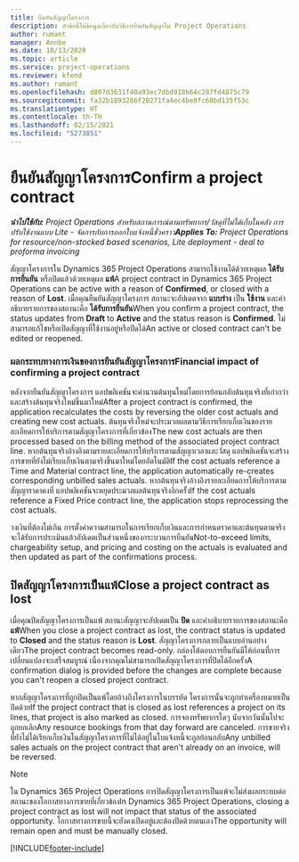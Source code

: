 ```yaml
---
title: ยืนยันสัญญาโครงการ
description: หัวข้อนี้ให้ข้อมูลเกี่ยวกับวิธีการยืนยันสัญญาใน Project Operations
author: rumant
manager: Annbe
ms.date: 10/13/2020
ms.topic: article
ms.service: project-operations
ms.reviewer: kfend
ms.author: rumant
ms.openlocfilehash: d807d3631f40a93ec7dbd918b64c287fd4875c79
ms.sourcegitcommit: fa32b1893286f20271fa4ec4be8fc68bd135f53c
ms.translationtype: HT
ms.contentlocale: th-TH
ms.lasthandoff: 02/15/2021
ms.locfileid: "5273851"
---
```

# <a name="confirm-a-project-contract"></a><span data-ttu-id="5a819-103">ยืนยันสัญญาโครงการ</span><span class="sxs-lookup"><span data-stu-id="5a819-103">Confirm a project contract</span></span>

<span data-ttu-id="5a819-104">_**นำไปใช้กับ:** Project Operations สำหรับสถานการณ์ตามทรัพยากร/วัสดุที่ไม่ได้เก็บในคลัง การปรับใช้งานแบบ Lite - จัดการกับการออกใบแจ้งหนี้ชั่วคราว_</span><span class="sxs-lookup"><span data-stu-id="5a819-104">_**Applies To:** Project Operations for resource/non-stocked based scenarios, Lite deployment - deal to proforma invoicing_</span></span>

<span data-ttu-id="5a819-105">สัญญาโครงการใน Dynamics 365 Project Operations สามารถใช้งานได้ด้วยเหตุผล **ได้รับการยืนยัน** หรือปิดแล้วด้วยเหตุผล **แพ้**</span><span class="sxs-lookup"><span data-stu-id="5a819-105">A project contract in Dynamics 365 Project Operations can be active with a reason of **Confirmed**, or closed with a reason of **Lost**.</span></span> <span data-ttu-id="5a819-106">เมื่อคุณยืนยันสัญญาโครงการ สถานะจะอัปเดตจาก **แบบร่าง** เป็น **ใช้งาน** และคำอธิบายรายการของสถานะคือ **ได้รับการยืนยัน**</span><span class="sxs-lookup"><span data-stu-id="5a819-106">When you confirm a project contract, the status updates from **Draft** to **Active** and the status reason is **Confirmed**.</span></span> <span data-ttu-id="5a819-107">ไม่สามารถแก้ไขหรือเปิดสัญญาที่ใช้งานอยู่หรือปิดได้</span><span class="sxs-lookup"><span data-stu-id="5a819-107">An active or closed contract can't be edited or reopened.</span></span> 

### <a name="financial-impact-of-confirming-a-project-contract"></a><span data-ttu-id="5a819-108">ผลกระทบทางการเงินของการยืนยันสัญญาโครงการ</span><span class="sxs-lookup"><span data-stu-id="5a819-108">Financial impact of confirming a project contract</span></span>

<span data-ttu-id="5a819-109">หลังจากยืนยันสัญญาโครงการ แอปพลิเคชันจะคำนวนต้นทุนใหม่โดยการย้อนกลับต้นทุนจริงที่เก่ากว่าและสร้างต้นทุนจริงใหม่ขึ้นมาใหม่</span><span class="sxs-lookup"><span data-stu-id="5a819-109">After a project contract is confirmed, the application recalculates the costs by reversing the older cost actuals and creating new cost actuals.</span></span> <span data-ttu-id="5a819-110">ต้นทุนจริงใหม่จะประมวลผลตามวิธีการเรียกเก็บเงินของรายละเอียดการให้บริการตามสัญญาโครงการที่เกี่ยวข้อง</span><span class="sxs-lookup"><span data-stu-id="5a819-110">The new cost actuals are then processed based on the billing method of the associated project contract line.</span></span> <span data-ttu-id="5a819-111">หากต้นทุนจริงอ้างอิงตามรายละเอียดการให้บริการตามสัญญาเวลาและวัสดุ แอปพลิเคชันจะสร้างการขายที่ยังไม่เรียกเก็บเงินตามจริงขึ้นมาใหม่โดยอัตโนมัติ</span><span class="sxs-lookup"><span data-stu-id="5a819-111">If the cost actuals reference a Time and Material contract line, the application automatically re-creates corresponding unbilled sales actuals.</span></span> <span data-ttu-id="5a819-112">หากต้นทุนจริงอ้างอิงรายละเอียดการให้บริการตามสัญญาราคาคงที่ แอปพลิเคชันจะหยุดประมวลผลต้นทุนจริงอีกครั้ง</span><span class="sxs-lookup"><span data-stu-id="5a819-112">If the cost actuals reference a Fixed Price contract line, the application stops reprocessing the cost actuals.</span></span>

<span data-ttu-id="5a819-113">วงเงินที่ต้องไม่เกิน การตั้งค่าความสามารถในการเรียกเก็บเงินและการกำหนดราคาและต้นทุนตามจริงจะได้รับการประเมินแล้วอัปเดตเป็นส่วนหนึ่งของกระบวนการยืนยัน</span><span class="sxs-lookup"><span data-stu-id="5a819-113">Not-to-exceed limits, chargeability setup, and pricing and costing on the actuals is evaluated and then updated as part of the confirmations process.</span></span>

## <a name="close-a-project-contract-as-lost"></a><span data-ttu-id="5a819-114">ปิดสัญญาโครงการเป็นแพ้</span><span class="sxs-lookup"><span data-stu-id="5a819-114">Close a project contract as lost</span></span>

<span data-ttu-id="5a819-115">เมื่อคุณปิดสัญญาโครงการเป็นแพ้ สถานะสัญญาจะอัปเดตเป็น **ปิด** และคำอธิบายรายการของสถานะคือ **แพ้**</span><span class="sxs-lookup"><span data-stu-id="5a819-115">When you close a project contract as lost, the contract status is updated to **Closed** and the status reason is **Lost**.</span></span> <span data-ttu-id="5a819-116">สัญญาโครงการกลายเป็นแบบอ่านอย่างเดียว</span><span class="sxs-lookup"><span data-stu-id="5a819-116">The project contract becomes read-only.</span></span> <span data-ttu-id="5a819-117">กล่องโต้ตอบการยืนยันมีให้ก่อนที่การเปลี่ยนแปลงจะเสร็จสมบูรณ์ เนื่องจากคุณไม่สามารถเปิดสัญญาโครงการที่ปิดได้อีกครั้ง</span><span class="sxs-lookup"><span data-stu-id="5a819-117">A confirmation dialog is provided before the changes are complete because you can't reopen a closed project contract.</span></span>

<span data-ttu-id="5a819-118">หากสัญญาโครงการที่ถูกปิดเป็นแพ้โดยอ้างถึงโครงการในบรรทัด โครงการนั้นจะถูกทำเครื่องหมายเป็นปิดด้วย</span><span class="sxs-lookup"><span data-stu-id="5a819-118">If the project contract that is closed as lost references a project on its lines, that project is also marked as closed.</span></span> <span data-ttu-id="5a819-119">การจองทรัพยากรใดๆ นับจากวันนั้นไปจะถูกยกเลิก</span><span class="sxs-lookup"><span data-stu-id="5a819-119">Any resource bookings from that day forward are canceled.</span></span> <span data-ttu-id="5a819-120">การขายจริงที่ยังไม่ได้เรียกเก็บเงินในสัญญาโครงการที่ไม่ได้อยู่ในใบแจ้งหนี้จะถูกย้อนกลับ</span><span class="sxs-lookup"><span data-stu-id="5a819-120">Any unbilled sales actuals on the project contract that aren't already on an invoice, will be reversed.</span></span>

> [!NOTE]
> <span data-ttu-id="5a819-121">ใน Dynamics 365 Project Operations การปิดสัญญาโครงการเป็นแพ้จะไม่ส่งผลกระทบต่อสถานะของโอกาสทางการขายที่เกี่ยวข้อง</span><span class="sxs-lookup"><span data-stu-id="5a819-121">In Dynamics 365 Project Operations, closing a project contract as lost will not impact that status of the associated opportunity.</span></span> <span data-ttu-id="5a819-122">โอกาสทางการขายนี้จะยังคงเปิดอยู่และต้องปิดด้วยตนเอง</span><span class="sxs-lookup"><span data-stu-id="5a819-122">The opportunity will remain open and must be manually closed.</span></span>


[!INCLUDE[footer-include](../../includes/footer-banner.md)]